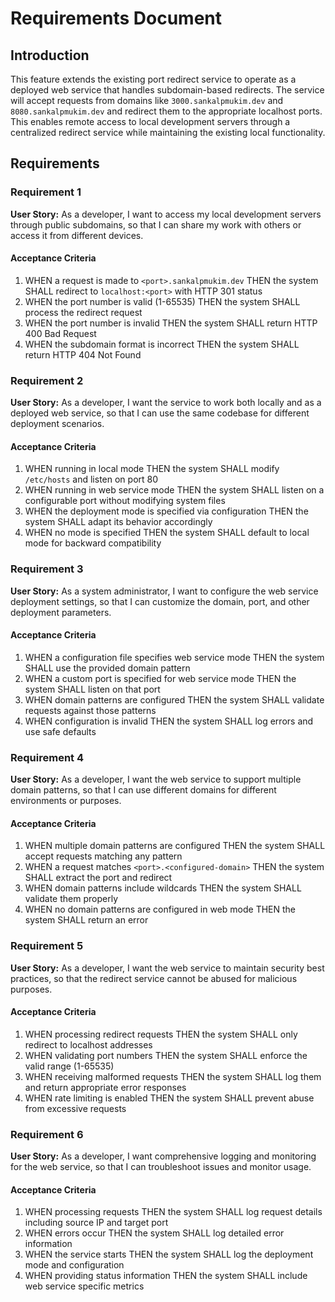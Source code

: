 # Requirements Document

## Introduction

This feature extends the existing port redirect service to operate as a deployed web service that handles subdomain-based redirects. The service will accept requests from domains like `3000.sankalpmukim.dev` and `8080.sankalpmukim.dev` and redirect them to the appropriate localhost ports. This enables remote access to local development servers through a centralized redirect service while maintaining the existing local functionality.

## Requirements

### Requirement 1

**User Story:** As a developer, I want to access my local development servers through public subdomains, so that I can share my work with others or access it from different devices.

#### Acceptance Criteria

1. WHEN a request is made to `<port>.sankalpmukim.dev` THEN the system SHALL redirect to `localhost:<port>` with HTTP 301 status
2. WHEN the port number is valid (1-65535) THEN the system SHALL process the redirect request
3. WHEN the port number is invalid THEN the system SHALL return HTTP 400 Bad Request
4. WHEN the subdomain format is incorrect THEN the system SHALL return HTTP 404 Not Found

### Requirement 2

**User Story:** As a developer, I want the service to work both locally and as a deployed web service, so that I can use the same codebase for different deployment scenarios.

#### Acceptance Criteria

1. WHEN running in local mode THEN the system SHALL modify `/etc/hosts` and listen on port 80
2. WHEN running in web service mode THEN the system SHALL listen on a configurable port without modifying system files
3. WHEN the deployment mode is specified via configuration THEN the system SHALL adapt its behavior accordingly
4. WHEN no mode is specified THEN the system SHALL default to local mode for backward compatibility

### Requirement 3

**User Story:** As a system administrator, I want to configure the web service deployment settings, so that I can customize the domain, port, and other deployment parameters.

#### Acceptance Criteria

1. WHEN a configuration file specifies web service mode THEN the system SHALL use the provided domain pattern
2. WHEN a custom port is specified for web service mode THEN the system SHALL listen on that port
3. WHEN domain patterns are configured THEN the system SHALL validate requests against those patterns
4. WHEN configuration is invalid THEN the system SHALL log errors and use safe defaults

### Requirement 4

**User Story:** As a developer, I want the web service to support multiple domain patterns, so that I can use different domains for different environments or purposes.

#### Acceptance Criteria

1. WHEN multiple domain patterns are configured THEN the system SHALL accept requests matching any pattern
2. WHEN a request matches `<port>.<configured-domain>` THEN the system SHALL extract the port and redirect
3. WHEN domain patterns include wildcards THEN the system SHALL validate them properly
4. WHEN no domain patterns are configured in web mode THEN the system SHALL return an error

### Requirement 5

**User Story:** As a developer, I want the web service to maintain security best practices, so that the redirect service cannot be abused for malicious purposes.

#### Acceptance Criteria

1. WHEN processing redirect requests THEN the system SHALL only redirect to localhost addresses
2. WHEN validating port numbers THEN the system SHALL enforce the valid range (1-65535)
3. WHEN receiving malformed requests THEN the system SHALL log them and return appropriate error responses
4. WHEN rate limiting is enabled THEN the system SHALL prevent abuse from excessive requests

### Requirement 6

**User Story:** As a developer, I want comprehensive logging and monitoring for the web service, so that I can troubleshoot issues and monitor usage.

#### Acceptance Criteria

1. WHEN processing requests THEN the system SHALL log request details including source IP and target port
2. WHEN errors occur THEN the system SHALL log detailed error information
3. WHEN the service starts THEN the system SHALL log the deployment mode and configuration
4. WHEN providing status information THEN the system SHALL include web service specific metrics
